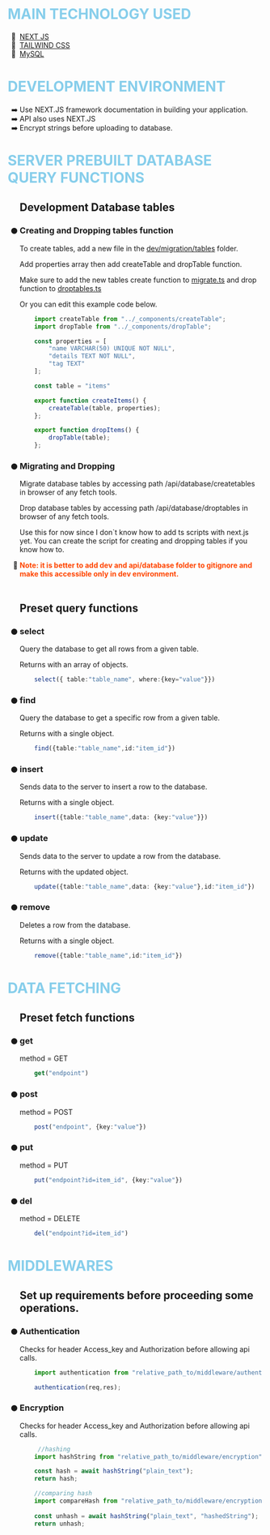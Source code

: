 <div>
    <h1 style="color: skyblue">MAIN TECHNOLOGY USED</h1>
    <ul style="list-style:'🔗  '">
        <li><a href="https://nextjs.org">NEXT JS</a></li>
        <li><a href="https://tailwindcss.com">TAILWIND CSS</a></li>
        <li><a href="https://www.mysql.com">MySQL</a></li>
    </ul>
</div>
<div style="margin-top: 2rem">
    <h1 style="color: skyblue">DEVELOPMENT ENVIRONMENT</h1>
    <ul style="list-style:'➡️ '">
        <li>Use NEXT.JS framework documentation in building your application.</li>
        <li>API also uses NEXT.JS </li>
        <li>Encrypt strings before uploading to database.</li>
    </ul>
</div>
<div style="margin-top: 2rem">
    <h1 style="color: skyblue">SERVER PREBUILT DATABASE QUERY FUNCTIONS</h1>
    <ul style="list-style:'⚫ '">
    <h2>Development Database tables</h2>
        <li>
            <h3>Creating and Dropping tables function</h3>
            <p>To create tables, add a new file in the <u>dev/migration/tables</u> folder.</p>
            <p>Add properties array then add createTable and dropTable function.</p>
            <p>Make sure to add the new tables create function to <u>migrate.ts</u> and drop function to <u>droptables.ts</u></p>
            <p>Or you can edit this example code below.</p>

```typescript
    import createTable from "../_components/createTable";
    import dropTable from "../_components/dropTable";

    const properties = [
        "name VARCHAR(50) UNIQUE NOT NULL",
        "details TEXT NOT NULL",
        "tag TEXT"
    ];

    const table = "items"

    export function createItems() {
        createTable(table, properties);
    };

    export function dropItems() {
        dropTable(table);
    };
```
</li>

<li>
    <h3>Migrating and Dropping</h3>
    <p>Migrate database tables by accessing path /api/database/createtables in browser of any fetch tools.</p>
    <p>Drop database tables by accessing path /api/database/droptables in browser of any fetch tools.</p>
    <p>Use this for now since I don`t know how to add ts scripts with next.js yet. You can create the script for creating and dropping tables if you know how to.</p>
</li>
    <li style="list-style:'📌 '"><strong style="color: orangered">Note: it is better to add dev and api/database folder to gitignore and make this accessible only in dev environment.</strong></li>
    </br>
    <h2>Preset query functions</h2>
        <li>
            <h3>select</h3>
            <p>Query the database to get all rows from a given table.</p>
            <p>Returns with an array of objects.</p>
            
```typescript
    select({ table:"table_name", where:{key="value"}})
```
</li>
    <li>
        <h3>find</h3>
        <p>Query the database to get a specific row from a given table.</p>
        <p>Returns with a single object.</p>

```typescript
    find({table:"table_name",id:"item_id"})
```
</li>
    <li>
    <h3>insert</h3>
    <p>Sends data to the server to insert a row to the database.</p>
    <p>Returns with a single object.</p>

```typescript
    insert({table:"table_name",data: {key:"value"}})
```
</li>
    <li>
        <h3>update</h3>
        <p>Sends data to the server to update a row from the database.</p>
        <p>Returns with the updated object.</p>

```typescript
    update({table:"table_name",data: {key:"value"},id:"item_id"})
```
</li>
        <li>
            <h3>remove</h3>
            <p>Deletes a row from the database.</p>
            <p>Returns with a single object.</p>

```typescript
    remove({table:"table_name",id:"item_id"})
```
</li>
</ul>

</div>
<div style="margin-top: 2rem">
    <h1 style="color: skyblue">DATA FETCHING</h1>
    <ul style="list-style:'⚫ '">
    <h2>Preset fetch functions</h2>
    <li>
        <h3>get</h3>
        <p>method = GET</p>

```typescript
    get("endpoint")
```
</li>
    <li>
        <h3>post</h3>
        <p>method = POST</p>

```typescript
    post("endpoint", {key:"value"})
```
</li>
    <li>
        <h3>put</h3>
        <p>method = PUT</p>

```typescript
    put("endpoint?id=item_id", {key:"value"})
```
</li>
    <li>
        <h3>del</h3>
        <p>method = DELETE</p>

```typescript
    del("endpoint?id=item_id")
```
</li>
</ul>
</div>

<div style="margin-top: 2rem">
    <h1 style="color: skyblue">MIDDLEWARES</h1>
    <ul style="list-style:'⚫ '">
    <h2>Set up requirements before proceeding some operations.</h2>
    <li>
        <h3>Authentication</h3>
        <p>Checks for header Access_key and Authorization before allowing api calls.</p>
        <p>

```typescript    
    import authentication from "relative_path_to/middleware/authentication";

    authentication(req,res);
```
</li>
    <li>
        <h3>Encryption</h3>
        <p>Checks for header Access_key and Authorization before allowing api calls.</p>

```typescript    
     //hashing
    import hashString from "relative_path_to/middleware/encryption";

    const hash = await hashString("plain_text");
    return hash;

    //comparing hash
    import compareHash from "relative_path_to/middleware/encryption";
    
    const unhash = await hashString("plain_text", "hashedString");
    return unhash;

```
</li>
</ul>
</div>